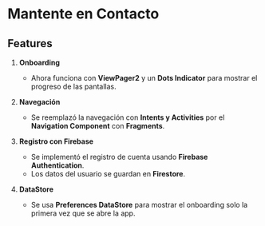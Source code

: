 # Mantente en Contacto

## Features

1. **Onboarding**
   - Ahora funciona con **ViewPager2** y un **Dots Indicator** para mostrar el progreso de las pantallas.

2. **Navegación**
   - Se reemplazó la navegación con **Intents y Activities** por el **Navigation Component** con **Fragments**.

3. **Registro con Firebase**
   - Se implementó el registro de cuenta usando **Firebase Authentication**.
   - Los datos del usuario se guardan en **Firestore**.

4. **DataStore**
   - Se usa **Preferences DataStore** para mostrar el onboarding solo la primera vez que se abre la app.
